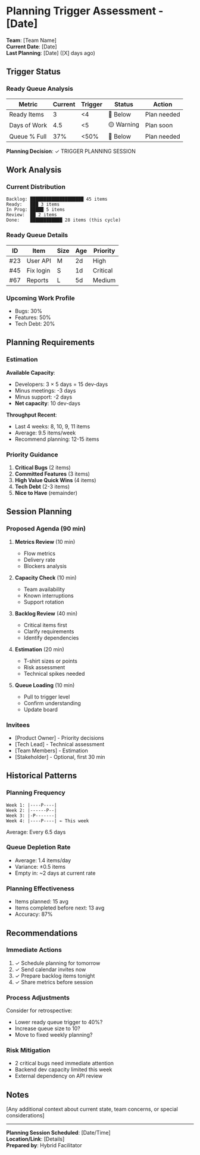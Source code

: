 # Planning Trigger Assessment - [Date]

**Team**: [Team Name]\
**Current Date**: [Date]\
**Last Planning**: [Date] ([X] days ago)

## Trigger Status

### Ready Queue Analysis

| Metric       | Current | Trigger | Status     | Action      |
| ------------ | ------- | ------- | ---------- | ----------- |
| Ready Items  | 3       | <4      | 🔴 Below   | Plan needed |
| Days of Work | 4.5     | <5      | 🟡 Warning | Plan soon   |
| Queue % Full | 37%     | <50%    | 🔴 Below   | Plan needed |

**Planning Decision**: ✓ TRIGGER PLANNING SESSION

## Work Analysis

### Current Distribution

```
Backlog: ████████████████████ 45 items
Ready:   ███ 3 items
In Prog: █████ 5 items
Review:  ██ 2 items
Done:    ████████████ 28 items (this cycle)
```

### Ready Queue Details

| ID  | Item      | Size | Age | Priority |
| --- | --------- | ---- | --- | -------- |
| #23 | User API  | M    | 2d  | High     |
| #45 | Fix login | S    | 1d  | Critical |
| #67 | Reports   | L    | 5d  | Medium   |

### Upcoming Work Profile

- Bugs: 30%
- Features: 50%
- Tech Debt: 20%

## Planning Requirements

### Estimation

**Available Capacity**:

- Developers: 3 × 5 days = 15 dev-days
- Minus meetings: -3 days
- Minus support: -2 days
- **Net capacity**: 10 dev-days

**Throughput Recent**:

- Last 4 weeks: 8, 10, 9, 11 items
- Average: 9.5 items/week
- Recommend planning: 12-15 items

### Priority Guidance

1. **Critical Bugs** (2 items)
2. **Committed Features** (3 items)
3. **High Value Quick Wins** (4 items)
4. **Tech Debt** (2-3 items)
5. **Nice to Have** (remainder)

## Session Planning

### Proposed Agenda (90 min)

1. **Metrics Review** (10 min)
   - Flow metrics
   - Delivery rate
   - Blockers analysis

2. **Capacity Check** (10 min)
   - Team availability
   - Known interruptions
   - Support rotation

3. **Backlog Review** (40 min)
   - Critical items first
   - Clarify requirements
   - Identify dependencies

4. **Estimation** (20 min)
   - T-shirt sizes or points
   - Risk assessment
   - Technical spikes needed

5. **Queue Loading** (10 min)
   - Pull to trigger level
   - Confirm understanding
   - Update board

### Invitees

- [Product Owner] - Priority decisions
- [Tech Lead] - Technical assessment
- [Team Members] - Estimation
- [Stakeholder] - Optional, first 30 min

## Historical Patterns

### Planning Frequency

```
Week 1: |----P----|
Week 2: |------P--|
Week 3: |-P-------|
Week 4: |----P----| ← This week
```

Average: Every 6.5 days

### Queue Depletion Rate

- Average: 1.4 items/day
- Variance: ±0.5 items
- Empty in: ~2 days at current rate

### Planning Effectiveness

- Items planned: 15 avg
- Items completed before next: 13 avg
- Accuracy: 87%

## Recommendations

### Immediate Actions

1. ✓ Schedule planning for tomorrow
2. ✓ Send calendar invites now
3. ✓ Prepare backlog items tonight
4. ✓ Share metrics before session

### Process Adjustments

Consider for retrospective:

- Lower ready queue trigger to 40%?
- Increase queue size to 10?
- Move to fixed weekly planning?

### Risk Mitigation

- 2 critical bugs need immediate attention
- Backend dev capacity limited this week
- External dependency on API review

## Notes

[Any additional context about current state, team concerns, or special considerations]

---

**Planning Session Scheduled**: [Date/Time]\
**Location/Link**: [Details]\
**Prepared by**: Hybrid Facilitator
